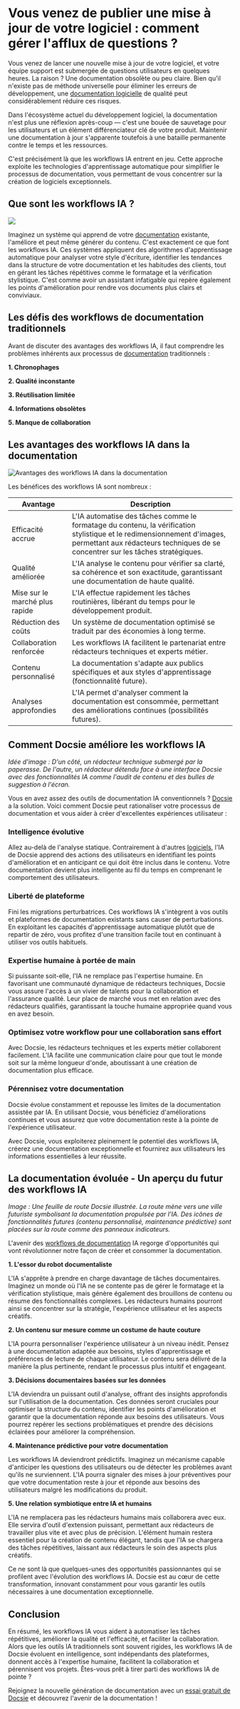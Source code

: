 # Vous venez de publier une mise à jour de votre logiciel : comment gérer l'afflux de questions ?

Vous venez de lancer une nouvelle mise à jour de votre logiciel, et votre équipe support est submergée de questions utilisateurs en quelques heures. La raison ? Une documentation obsolète ou peu claire. Bien qu'il n'existe pas de méthode universelle pour éliminer les erreurs de développement, une [documentation logicielle](https://ijcsi.org/papers/IJCSI-10-5-1-223-228.pdf) de qualité peut considérablement réduire ces risques.

Dans l'écosystème actuel du développement logiciel, la documentation n'est plus une réflexion après-coup — c'est une bouée de sauvetage pour les utilisateurs et un élément différenciateur clé de votre produit. Maintenir une documentation à jour s'apparente toutefois à une bataille permanente contre le temps et les ressources.

C'est précisément là que les workflows IA entrent en jeu. Cette approche exploite les technologies d'apprentissage automatique pour simplifier le processus de documentation, vous permettant de vous concentrer sur la création de logiciels exceptionnels.

## Que sont les workflows IA ?

![](https://cdn.docsie.io/workspace_PfNzfGj3YfKKtTO4T/doc_QiqgSuNoJpspcExF3/file_a12BB8F4f2L67Tw8g/image1.png)

Imaginez un système qui apprend de votre [documentation](https://www.docsie.io/blog/articles/how-to-create-appealing-product-documentation/) existante, l'améliore et peut même générer du contenu. C'est exactement ce que font les workflows IA. Ces systèmes appliquent des algorithmes d'apprentissage automatique pour analyser votre style d'écriture, identifier les tendances dans la structure de votre documentation et les habitudes des clients, tout en gérant les tâches répétitives comme le formatage et la vérification stylistique. C'est comme avoir un assistant infatigable qui repère également les points d'amélioration pour rendre vos documents plus clairs et conviviaux.

## Les défis des workflows de documentation traditionnels

Avant de discuter des avantages des workflows IA, il faut comprendre les problèmes inhérents aux processus de [documentation](https://www.docsie.io/documentation/) traditionnels :

**1. Chronophages**

**2. Qualité inconstante**

**3. Réutilisation limitée**

**4. Informations obsolètes**

**5. Manque de collaboration**

## Les avantages des workflows IA dans la documentation

![Avantages des workflows IA dans la documentation](https://cdn.docsie.io/workspace_PfNzfGj3YfKKtTO4T/doc_QiqgSuNoJpspcExF3/file_5Qrn2UvJhvSJomHTG/image2.png)

Les bénéfices des workflows IA sont nombreux :

|Avantage|Description|
|-|-|
|Efficacité accrue|L'IA automatise des tâches comme le formatage du contenu, la vérification stylistique et le redimensionnement d'images, permettant aux rédacteurs techniques de se concentrer sur les tâches stratégiques.|
|Qualité améliorée|L'IA analyse le contenu pour vérifier sa clarté, sa cohérence et son exactitude, garantissant une documentation de haute qualité.|
|Mise sur le marché plus rapide|L'IA effectue rapidement les tâches routinières, libérant du temps pour le développement produit.|
|Réduction des coûts|Un système de documentation optimisé se traduit par des économies à long terme.|
|Collaboration renforcée|Les workflows IA facilitent le partenariat entre rédacteurs techniques et experts métier.|
|Contenu personnalisé|La documentation s'adapte aux publics spécifiques et aux styles d'apprentissage (fonctionnalité future).|
|Analyses approfondies|L'IA permet d'analyser comment la documentation est consommée, permettant des améliorations continues (possibilités futures).|

## Comment Docsie améliore les workflows IA

*Idée d'image : D'un côté, un rédacteur technique submergé par la paperasse. De l'autre, un rédacteur détendu face à une interface Docsie avec des fonctionnalités IA comme l'audit de contenu et des bulles de suggestion à l'écran.*

Vous en avez assez des outils de documentation IA conventionnels ? [Docsie](https://www.docsie.io/) a la solution. Voici comment Docsie peut rationaliser votre processus de documentation et vous aider à créer d'excellentes expériences utilisateur :

### Intelligence évolutive

Allez au-delà de l'analyse statique. Contrairement à d'autres [logiciels](https://www.docsie.io/features/), l'IA de Docsie apprend des actions des utilisateurs en identifiant les points d'amélioration et en anticipant ce qui doit être inclus dans le contenu. Votre documentation devient plus intelligente au fil du temps en comprenant le comportement des utilisateurs.

### Liberté de plateforme

Fini les migrations perturbatrices. Ces workflows IA s'intègrent à vos outils et plateformes de documentation existants sans causer de perturbations. En exploitant les capacités d'apprentissage automatique plutôt que de repartir de zéro, vous profitez d'une transition facile tout en continuant à utiliser vos outils habituels.

### Expertise humaine à portée de main

Si puissante soit-elle, l'IA ne remplace pas l'expertise humaine. En favorisant une communauté dynamique de rédacteurs techniques, Docsie vous assure l'accès à un vivier de talents pour la collaboration et l'assurance qualité. Leur place de marché vous met en relation avec des rédacteurs qualifiés, garantissant la touche humaine appropriée quand vous en avez besoin.

### Optimisez votre workflow pour une collaboration sans effort

Avec Docsie, les rédacteurs techniques et les experts métier collaborent facilement. L'IA facilite une communication claire pour que tout le monde soit sur la même longueur d'onde, aboutissant à une création de documentation plus efficace.

### Pérennisez votre documentation

Docsie évolue constamment et repousse les limites de la documentation assistée par IA. En utilisant Docsie, vous bénéficiez d'améliorations continues et vous assurez que votre documentation reste à la pointe de l'expérience utilisateur.

Avec Docsie, vous exploiterez pleinement le potentiel des workflows IA, créerez une documentation exceptionnelle et fournirez aux utilisateurs les informations essentielles à leur réussite.

## La documentation évoluée - Un aperçu du futur des workflows IA

*Image : Une feuille de route Docsie illustrée. La route mène vers une ville futuriste symbolisant la documentation propulsée par l'IA. Des icônes de fonctionnalités futures (contenu personnalisé, maintenance prédictive) sont placées sur la route comme des panneaux indicateurs.*

L'avenir des [workflows de documentation](https://site.docsie.io/api-documentation-tool) IA regorge d'opportunités qui vont révolutionner notre façon de créer et consommer la documentation.

**1. L'essor du robot documentaliste**

L'IA s'apprête à prendre en charge davantage de tâches documentaires. Imaginez un monde où l'IA ne se contente pas de gérer le formatage et la vérification stylistique, mais génère également des brouillons de contenu ou résume des fonctionnalités complexes. Les rédacteurs humains pourront ainsi se concentrer sur la stratégie, l'expérience utilisateur et les aspects créatifs.

**2. Un contenu sur mesure comme un costume de haute couture**

L'IA pourra personnaliser l'expérience utilisateur à un niveau inédit. Pensez à une documentation adaptée aux besoins, styles d'apprentissage et préférences de lecture de chaque utilisateur. Le contenu sera délivré de la manière la plus pertinente, rendant le processus plus intuitif et engageant.

**3. Décisions documentaires basées sur les données**

L'IA deviendra un puissant outil d'analyse, offrant des insights approfondis sur l'utilisation de la documentation. Ces données seront cruciales pour optimiser la structure du contenu, identifier les points d'amélioration et garantir que la documentation réponde aux besoins des utilisateurs. Vous pourrez repérer les sections problématiques et prendre des décisions éclairées pour améliorer la compréhension.

**4. Maintenance prédictive pour votre documentation**

Les workflows IA deviendront prédictifs. Imaginez un mécanisme capable d'anticiper les questions des utilisateurs ou de détecter les problèmes avant qu'ils ne surviennent. L'IA pourra signaler des mises à jour préventives pour que votre documentation reste à jour et réponde aux besoins des utilisateurs malgré les modifications du produit.

**5. Une relation symbiotique entre IA et humains**

L'IA ne remplacera pas les rédacteurs humains mais collaborera avec eux. Elle servira d'outil d'extension puissant, permettant aux rédacteurs de travailler plus vite et avec plus de précision. L'élément humain restera essentiel pour la création de contenu élégant, tandis que l'IA se chargera des tâches répétitives, laissant aux rédacteurs le soin des aspects plus créatifs.

Ce ne sont là que quelques-unes des opportunités passionnantes qui se profilent avec l'évolution des workflows IA. Docsie est au cœur de cette transformation, innovant constamment pour vous garantir les outils nécessaires à une documentation exceptionnelle.

## Conclusion

En résumé, les workflows IA vous aident à automatiser les tâches répétitives, améliorer la qualité et l'efficacité, et faciliter la collaboration. Alors que les outils IA traditionnels sont souvent rigides, les workflows IA de Docsie évoluent en intelligence, sont indépendants des plateformes, donnent accès à l'expertise humaine, facilitent la collaboration et pérennisent vos projets. Êtes-vous prêt à tirer parti des workflows IA de pointe ?

Rejoignez la nouvelle génération de documentation avec un [essai gratuit de Docsie](https://www.docsie.io/self-writing-documentation/pricing/) et découvrez l'avenir de la documentation !